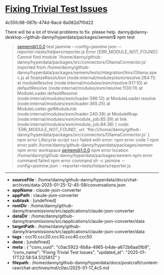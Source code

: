 # [Fixing Trivial Test Issues](https://claude.ai/chat/c0ac5922-6b8a-4965-b4de-a672b6aa0fb9)

4c55fc98-087b-474d-8acd-8a082d7f0d22

There will be a lot of trivial problems to fix. please help.
danny@danny-desktop:~/github-danny/hyperdata/packages/semem$ npm test
> semem@1.0.0 test
> jasmine --config=jasmine.json --reporter=tests/helpers/reporter.js
Error [ERR_MODULE_NOT_FOUND]: Cannot find module '/home/danny/github-danny/hyperdata/packages/src/connectors/OllamaConnector.js' imported from /home/danny/github-danny/hyperdata/packages/semem/tests/integration/llms/Ollama.spec.js
    at finalizeResolution (node:internal/modules/esm/resolve:264:11)
    at moduleResolve (node:internal/modules/esm/resolve:917:10)
    at defaultResolve (node:internal/modules/esm/resolve:1130:11)
    at ModuleLoader.defaultResolve (node:internal/modules/esm/loader:396:12)
    at ModuleLoader.resolve (node:internal/modules/esm/loader:365:25)
    at ModuleLoader.getModuleJob (node:internal/modules/esm/loader:240:38)
    at ModuleWrap.<anonymous> (node:internal/modules/esm/module_job:85:39)
    at link (node:internal/modules/esm/module_job:84:36) {
  code: 'ERR_MODULE_NOT_FOUND',
  url: 'file:///home/danny/github-danny/hyperdata/packages/src/connectors/OllamaConnector.js'
}
npm error Lifecycle script `test` failed with error:
npm error code 1
npm error path /home/danny/github-danny/hyperdata/packages/semem
npm error workspace semem@1.0.0
npm error location /home/danny/github-danny/hyperdata/packages/semem
npm error command failed
npm error command sh -c jasmine --config=jasmine.json --reporter=tests/helpers/reporter.js

---

* **sourceFile** : /home/danny/github-danny/hyperdata/docs/chat-archives/data-2025-01-25-12-45-58/conversations.json
* **appName** : claude-json-converter
* **appPath** : claude-json-converter
* **subtask** : [undefined]
* **rootDir** : /home/danny/github-danny/transmissions/src/applications/claude-json-converter
* **dataDir** : /home/danny/github-danny/transmissions/src/applications/claude-json-converter/data
* **targetPath** : /home/danny/github-danny/transmissions/src/applications/claude-json-converter/data
* **tags** : ccc10.ccc20.ccc30.ccc40.ccc50
* **done** : [undefined]
* **meta** : {
  "conv_uuid": "c0ac5922-6b8a-4965-b4de-a672b6aa0fb9",
  "conv_name": "Fixing Trivial Test Issues",
  "updated_at": "2025-01-17T22:58:54.512581Z"
}
* **filepath** : /home/danny/github-danny/hyperdata/docs/postcraft/content-raw/chat-archives/md/c0ac/2025-01-17_4c5.md